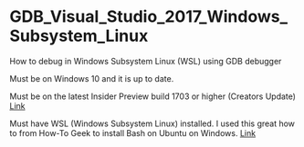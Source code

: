 # GDB_Visual_Studio_2017_Windows_Subsystem_Linux
How to debug in Windows Subsystem Linux (WSL) using GDB debugger

Must be on Windows 10 and it is up to date.

Must be on the latest Insider Preview build 1703 or higher (Creators Update) [Link](https://insider.windows.com/Install/PC)

Must have WSL (Windows Subsystem Linux) installed. I used this great how to from How-To Geek to install Bash on Ubuntu on Windows. [Link](https://www.howtogeek.com/249966/how-to-install-and-use-the-linux-bash-shell-on-windows-10/)